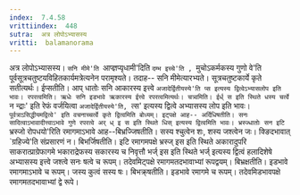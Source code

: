 ```yaml
---
index:  7.4.58
vrittiindex:  448
sutra:  अत्र लोपोऽभ्यासस्य
vritti:  balamanorama 
---
```


अत्र लोपोऽभ्यासस्य। `सनि मीमे'ति `आप्ज्ञप्यृधामी'दिति `दम्भ इच्चे'ति , `मुचोऽकर्मकस्य गुणो वे'ति पूर्वसूत्रचतुष्टयविहितकार्यमत्रेत्यनेन परामृश्यते। तदाह-- सनि मीमेत्यारभ्यते। सूत्रचतुष्टकार्ये कृते सतीत्यर्थः। ईप्सतीति। आप् धातोः सनि आकारस्य इत्त्वे `अजादेर्द्वितीयस्ये'ति प्स इत्यस्य द्वित्वेऽभ्यासलोप इति भावः। रपरत्वमिति। ऋधेः सनि इडभावे ऋकारस्य ईत्त्वे रपरत्वमित्यर्थः। चत्र्वमिति। ईर्ध् स इति स्थिते धस्य चर्त्वे `न न्द्राः' इति रेफं वर्जयित्वा `अजादेर्द्वितीयस्ये'ति, `त्स' इत्यस्य द्वित्वे अभ्यासस्य लोप इति भावः। `पूर्वत्राऽसिद्धीयमद्वित्वे' इति वचनाच्चर्त्वे कृते द्वित्वमिति बोध्यम्। इट्पक्षे आह-- अर्दिधिषतीति। सनः सादित्वाऽभावादीत्त्वाऽभावे गुणे रपरत्वे अर् ध् इ स इति स्थिते धिस् इत्यस्य द्वित्वमिति भावः। भ्रस्ज्धातोः सन इटि `भ्रस्जो रोपधयो'रिति रमागमाऽभावे आह--बिभ्रज्जिषतीति। सस्य श्चुत्वेन शः, शस्य जश्त्वेन जः। क्ङिदभावात् `ग्रहिज्ये'ति संप्रसारणं न। बिभर्जिषतीति। इटि रमागमपक्षे भ्रस्ज् इस इति स्थिते अकारादुपरि साकरात्प्राग्रेफागमे भकाराद्रेफस्य सकारस्य च निवृत्तौ भर्ज् इस इति स्थिते भर्ज् इत्यस्य द्वित्वं हलादिशेषे अभ्यासस्य इत्त्वे जश्त्वे सनः षत्वे च रूपम्। तदेवमिट्पक्षे रमागमतदभावाभ्यां रूपद्वयम्। बिभ्रक्षतीति। इडभावे रमागमाऽभावे च रूपम्। जस्य कुत्वं सस्य षः। बिभक्र्षतीति। इडभावे रमागमे च रूपम्। तदेवमिडभावपक्षे रमागमतदभावाभ्यां द्वे रूपे।

